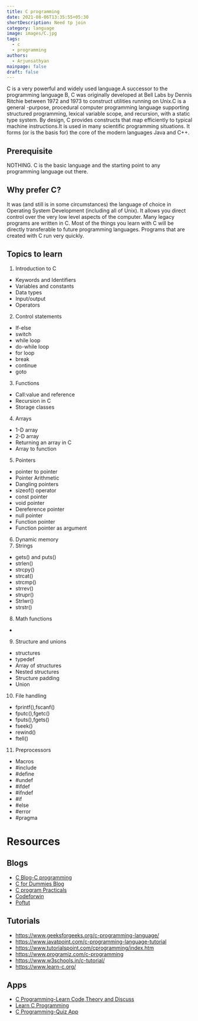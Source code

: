 ```yaml
---
title: C programming
date: 2021-08-06T13:35:55+05:30
shortDescription: Need tp join
category: language
image: images/C.jpg
tags:
  - c
  - programming
authors:
  - Arjunsathyan
mainpage: false
draft: false
---
```

C is a very powerful and widely used language.A successor to the programming language B, C was originally developed at Bell Labs by Dennis Ritchie between 1972 and 1973 to construct utilities running on Unix.C is a general -purpose, procedural computer programming language supporting structured programming, lexical variable scope, and recursion, with a static type system. By design, C provides constructs that map efficiently to typical machine instructions.It is used in many scientific programming situations. It forms (or is the basis for) the core of the modern languages Java and C++.

## Prerequisite

NOTHING. C is the basic language and the starting point to any programming language out there.

## Why prefer C?

It was (and still is in some circumstances) the language of choice in Operating System Development (including all of Unix).
It allows you direct control over the very low level aspects of the computer.
Many legacy programs are written in C.
Most of the things you learn with C will be directly transferable to future programming languages.
Programs that are created with C run very quickly.

## Topics to learn

1. Introduction to C

* Keywords and Identifiers
* Variables and constants
* Data types
* Input/output
* Operators

2. Control statements

* If-else
* switch
* while loop
* do-while loop
* for loop
* break
* continue
* goto

3. Functions

* Call:value and reference
* Recursion in C
* Storage classes

4. Arrays

* 1-D array
* 2-D array
* Returning an array in C
* Array to function

5. Pointers

* pointer to pointer
* Pointer Arithmetic
* Dangling pointers
* sizeof() operator
* const pointer
* void pointer
* Dereference pointer
* null pointer
* Function pointer
* Function pointer as argument

6. Dynamic memory
7. Strings

* gets() and puts()
* strlen()
* strcpy()
* strcat()
* strcmp()
* strrev()
* strupr()
* Strlwr()
* strstr()

8. Math functions

*

9. Structure and unions

* structures
* typedef
* Array of structures
* Nested structures
* Structure padding
* Union

10. File handling

* fprintf(),fscanf()
* fputc(),fgetc()
* fputs(),fgets()
* fseek()
* rewind()
* ftell()

11. Preprocessors

* Macros
* \#include
* \#define
* \#undef
* \#ifdef
* \#ifndef
* \#if
* \#else
* \#error
* \#pragma

# Resources

## Blogs

* [C Blog-C programming](https://www.c-lang.thiyagaraaj.com/archive/c-blog)
* [C for Dummies Blog](https://c-for-dummies.com/blog/)
* [C program Practicals](https://cprogrampracticals.blogspot.com/p/home-page.html)
* [Codeforwin](https://codeforwin.org/)
* [Poftut](https://www.poftut.com/)

## Tutorials

* <https://www.geeksforgeeks.org/c-programming-language/>
* <https://www.javatpoint.com/c-programming-language-tutorial>
* <https://www.tutorialspoint.com/cprogramming/index.htm>
* <https://www.programiz.com/c-programming>
* <https://www.w3schools.in/c-tutorial/>
* <https://www.learn-c.org/>

## Apps

* [C Programming-Learn Code,Theory and Discuss](https://play.google.com/store/apps/details?id=com.spdroid.c&hl=en_IN&gl=US)
* [Learn C Programming](https://play.google.com/store/apps/details?id=c.programming&hl=en_IN&gl=US)
* [C Programming-Quiz App](https://play.google.com/store/apps/details?id=amaresh.firstquizapp&hl=en_IN&gl=US)